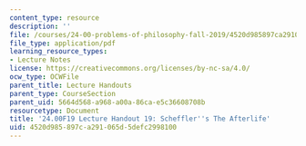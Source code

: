 ```yaml
---
content_type: resource
description: ''
file: /courses/24-00-problems-of-philosophy-fall-2019/4520d985897ca291065d5defc2998100_MIT24_00F19_lecturehandout19.pdf
file_type: application/pdf
learning_resource_types:
- Lecture Notes
license: https://creativecommons.org/licenses/by-nc-sa/4.0/
ocw_type: OCWFile
parent_title: Lecture Handouts
parent_type: CourseSection
parent_uid: 5664d568-a968-a00a-86ca-e5c36608708b
resourcetype: Document
title: '24.00F19 Lecture Handout 19: Scheffler''s The Afterlife'
uid: 4520d985-897c-a291-065d-5defc2998100
---
```

